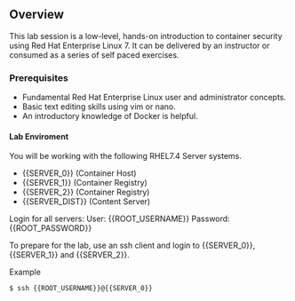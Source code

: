 ## Overview

This lab session is a low-level, hands-on introduction to container security using Red Hat Enterprise Linux 7. It can be delivered by an instructor or consumed as a series of self paced exercises.

### Prerequisites

* Fundamental Red Hat Enterprise Linux user and administrator concepts. 
* Basic text editing skills using vim or nano.
* An introductory knowledge of Docker is helpful.

#### Lab Enviroment

You will be working with the following RHEL7.4 Server systems. 

* {{SERVER_0}} (Container Host)
* {{SERVER_1}}  (Container Registry)
* {{SERVER_2}} (Container Registry)
* {{SERVER_DIST}} (Content Server)

Login for all servers: User: {{ROOT_USERNAME}} Password: {{ROOT_PASSWORD}}

To prepare for the lab, use an ssh client and login to {{SERVER_0}}, {{SERVER_1}} and {{SERVER_2}}.

Example

~~~shell
$ ssh {{ROOT_USERNAME}}@{{SERVER_0}}
~~~

